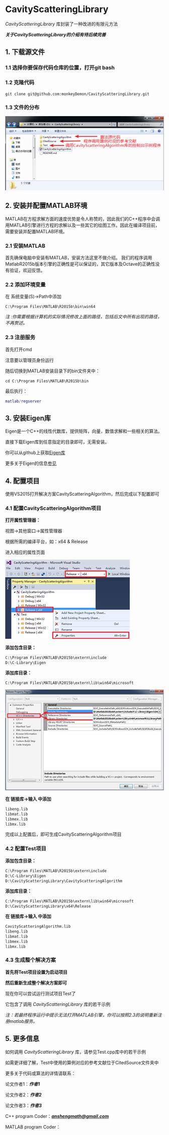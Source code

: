 # CavityScatteringLibrary

*CavityScatteringLibrary* 库封装了一种改进的有限元方法

***关于CavityScatteringLibrary的介绍有待后续完善***

## 1.	下载源文件
### 1.1 选择你要保存代码仓库的位置，打开git bash

### 1.2 克隆代码
```github
git clone git@github.com:monkeyDemon/CavityScatteringLibrary.git
```
### 1.3 文件的分布
![file](./picture/clone_result.bmp)

## 2.	安装并配置MATLAB环境
MATLAB在方程求解方面的速度优势是令人称赞的，因此我们的C++程序中会调用MATLAB引擎进行方程的求解以及一些其它的绘图工作。因此在编译项目前，需要安装并配置MATLAB环境。

### 2.1 安装MATLAB
首先确保电脑中安装有MATLAB，安装方法这里不做介绍。
我们的程序调用MatlabR2015b版本引擎的正确性是可以保证的，其它版本及Octave的正确性没有验证，欢迎反馈。
### 2.2 添加环境变量
在 系统变量(S)->Path中添加
```
C:\Program Files\MATLAB\R2015b\bin\win64
```
*注 :你需要根据计算机的实际情况修改上面的路径，包括后文中所有出现的路径，不再赘述。*
### 2.3 注册服务
首先打开cmd

注意要以管理员身份运行

随后切换到MATLAB安装目录下的bin文件夹中：
```
cd C:\Program Files\MATLAB\R2015b\bin
```
最后执行：
``` matlab
matlab/regserver
```


## 3.	安装Eigen库
Eigen是一个C++的线性代数库，提供矩阵，向量，数值求解和一些相关的算法。

直接下载Eigen库到任意指定的目录即可，无需安装。

你可以从github上获取[Eigen库](https://github.com/eigenteam/eigen-git-mirror)

更多关于Eigen的信息[参见](http://eigen.tuxfamily.org/)



## 4.	配置项目
使用VS2015打开解决方案CavityScatteringAlgorithm，然后完成以下配置即可
### 4.1 配置CavityScatteringAlgorithm项目
**打开属性管理器：**

视图->其他窗口->属性管理器

根据所需的编译平台，如：x64 & Release

进入相应的属性页面

![file](./picture/property_manager.bmp)

**添加包含目录：**
```
C:\Program Files\MATLAB\R2015b\extern\include
D:\C-Library\Eigen
```
**添加库目录：**
```
C:\Program Files\MATLAB\R2015b\extern\lib\win64\microsoft
```

![file](./picture/include_library_directories.bmp)

**在 链接库->输入 中添加**
```
libeng.lib
libmat.lib
libmex.lib
libmx.lib
```
完成以上配置后，即可生成CavityScatteringAlgorithm项目



### 4.2 配置Test项目
**添加包含目录：**
```
C:\Program Files\MATLAB\R2015b\extern\include
D:\C-Library\Eigen
D:\CavityScatteringLibrary\CavityScatteringAlgorithm
```
**添加库目录：**
```
C:\Program Files\MATLAB\R2015b\extern\lib\win64\microsoft
D:\CavityScatteringLibrary\x64\Release
```
**在 链接库->输入 中添加**
```
CavityScatteringAlgorithm.lib
libeng.lib
libmat.lib
libmex.lib
libmx.lib
```


### 4.3 生成整个解决方案

**首先将Test项目设置为启动项目**

**然后重新生成整个解决方案即可**

现在你可以尝试运行测试项目Test了

它包含了调用 *CavityScatteringLibrary* 库的若干示例

*注：若最终程序运行中提示无法打开MATLAB引擎，你可以按照2.3的说明重新注册matlab服务。*

## 5.	更多信息

如何调用 *CavityScatteringLibrary* 库，请参见Test.cpp库中的若干示例

如需更详细了解，Test中使用的算例对应的参考文献位于CitedSource文件夹中

更多关于代码或算法的详情请联系：

论文作者1：***作者1***

论文作者2：***作者2***

论文作者3：***作者3***

C++ program Coder：***anshengmath@gmail.com***

MATLAB program Coder：
